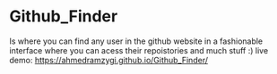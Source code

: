 # Github_Finder
Is where you can find any user in the github website in a fashionable interface where you can acess their repoistories and much stuff :)
live demo: https://ahmedramzygi.github.io/Github_Finder/
